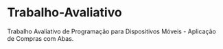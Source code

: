# Trabalho-Avaliativo
Trabalho Avaliativo de Programação para Dispositivos Móveis - Aplicação de Compras com Abas.
